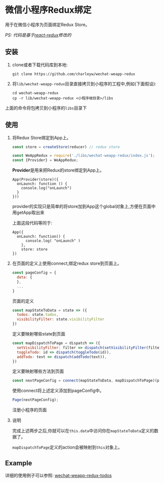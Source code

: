 微信小程序Redux绑定
==============
用于在微信小程序为页面绑定Redux Store。

_PS: 代码是基于[react-redux](https://github.com/reactjs/react-redux)修改的_

## 安装
1. clone或者下载代码库到本地:
    
    ```
    git clone https://github.com/charleyw/wechat-weapp-redux
    ```
2. 将`lib/wechat-weapp-redux`目录直接拷贝到小程序的工程中,例如(下面假设):

    ```    
    cd wechat-weapp-redux
    cp -r lib/wechat-weapp-redux <小程序根目录>/libs
    ```       
 上面的命令将包拷贝到小程序的`libs`目录下

## 使用
1. 将Redux Store绑定到App上。

    ```js
    const store = createStore(reducer) // redux store
    
    const WeAppRedux = require('./libs/wechat-weapp-redux/index.js');
    const {Provider} = WeAppRedux;
    
    ```
    **Provider**是用来把Redux的store绑定到App上。
    
    ```
    App(Provider(store)({
      onLaunch: function () {
        console.log("onLaunch")
      }
    }))
    ```
    provider的实现只是简单的将store加到App这个global对象上,方便在页面中用getApp取出来
    
    上面这段代码等同于:
    ```
    App({
      onLaunch: function() {
          console.log( "onLaunch" )
        },
        store: store
    })
    ```
2. 在页面的定义上使用connect,绑定redux store到页面上。

    ```js
    const pageConfig = {
      data: {
      },
      ...
    }

    ```
    页面的定义
    
    ```js
    const mapStateToData = state => ({
      todos: state.todos,
      visibilityFilter: state.visibilityFilter
    })
    ```    
    定义要映射哪些state到页面
    
    ```js
    const mapDispatchToPage = dispatch => ({
      setVisibilityFilter: filter => dispatch(setVisibilityFilter(filter)),
      toggleTodo: id => dispatch(toggleTodo(id)),
      addTodo: text => dispatch(addTodo(text)),
    })
    ```
    定义要映射哪些方法到页面
    
    ```js      
    const nextPageConfig = connect(mapStateToData, mapDispatchToPage)(pageConfig)
    ```        
    使用connect将上述定义添加到pageConfig中。

    ```js            
    Page(nextPageConfig);
    ```
    注册小程序的页面
    
3. 说明
    
    完成上述两步之后,你就可以在`this.data`中访问你在`mapStateToData`定义的数据了。
    
    `mapDispatchToPage`定义的action会被映射到`this`对象上。
    
## Example
    
详细的使用例子可以参照: [wechat-weapp-redux-todos](https://github.com/charleyw/wechat-weapp-redux-todos)
    
